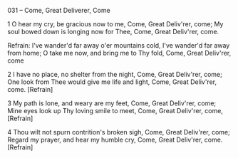 031 – Come, Great Deliverer, Come


1
O hear my cry, be gracious now to me,
Come, Great Deliv'rer, come;
My soul bowed down is longing now for Thee,
Come, Great Deliv'rer, come.

Refrain:
I've wander'd far away o'er mountains cold,
I've wander'd far away from home;
O take me now, and bring me to Thy fold,
Come, Great Deliv'rer, come

2
I have no place, no shelter from the night,
Come, Great Deliv'rer, come;
One look from Thee would give me life and light,
Come, Great Deliv'rer, come.  [Refrain]

3
My path is lone, and weary are my feet,
Come, Great Deliv'rer, come;
Mine eyes look up Thy loving smile to meet,
Come, Great Deliv'rer, come,  [Refrain]

4
Thou wilt not spurn contrition's broken sigh,
Come, Great Deliv'rer, come;
Regard my prayer, and hear my humble cry,
Come, Great Deliv'rer, come.  [Refrain]


